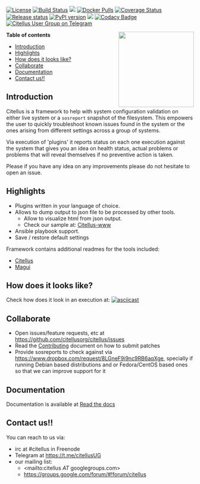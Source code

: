 [![License](https://img.shields.io/github/license/citellusorg/citellus.svg)](LICENSE)
[![Build Status](https://travis-ci.org/citellusorg/citellus.svg?branch=master)](https://travis-ci.org/citellusorg/citellus)
[![](https://readthedocs.org/projects/citellus/badge/?version=latest)](https://readthedocs.org/projects/citellus/builds/ "Read The docs build")
[![Docker Pulls](https://img.shields.io/docker/pulls/citellus/citellus.svg)](https://img.shields.io/docker/pulls/citellus/citellus.svg)
[![Coverage Status](https://coveralls.io/repos/github/citellusorg/citellus/badge.svg?branch=master)](https://coveralls.io/github/citellusorg/citellus?branch=master)
[![Release status](https://img.shields.io/github/release/citellusorg/citellus.svg)](https://github.com/citellusorg/citellus/releases)
[![PyPI version](https://badge.fury.io/py/citellus.svg)](https://badge.fury.io/py/citellus)
[![](https://images.microbadger.com/badges/image/citellus/citellus.svg)](https://microbadger.com/images/citellus/citellus "Get your own image badge on microbadger.com")
[![Codacy Badge](https://api.codacy.com/project/badge/Grade/50c01175b64a4417b270d4dc29a0c0c6)](https://www.codacy.com/app/citellus/citellus?utm_source=github.com&utm_medium=referral&utm_content=citellusorg/citellus&utm_campaign=Badge_Grade)
<a href="https://t.me/citellusUG"><img src="https://img.shields.io/badge/Citellus%20User%20Group-190cde.svg?logo=telegram" alt="Citellus User Group on Telegram"/></a>

<img src="doc/citellus.png" width="202" height="202" border=0 align="right">

**Table of contents**

<!-- TOC depthFrom:1 insertAnchor:false orderedList:false -->

- [Introduction](#introduction)
- [Highlights](#highlights)
- [How does it looks like?](#how-does-it-looks-like)
- [Collaborate](#collaborate)
- [Documentation](#documentation)
- [Contact us!!](#contact-us)

<!-- /TOC -->

## Introduction

Citellus is a framework to help with system configuration validation on either live system or a `sosreport` snapshot of the filesystem. This empowers the user to quickly troubleshoot known issues found in the system or the ones arising from different settings across a group of systems.

Via execution of 'plugins' it reports status on each one execution against the system that gives you an idea on health status, actual problems or problems that will reveal themselves if no preventive action is taken.

Please if you have any idea on any improvements please do not hesitate to open an issue.

## Highlights

- Plugins written in your language of choice.
- Allows to dump output to json file to be processed by other tools.
  - Allow to visualize html from json output.
  - Check our sample at: [Citellus-www](http://htmlpreview.github.io/?https://github.com/citellusorg/citellus/blob/master/doc/sampleweb/citellus.html)
- Ansible playbook support.
- Save / restore default settings

Framework contains additional readmes for the tools included:

- [Citellus](citellus.md)
- [Magui](magui.md)

## How does it looks like?

Check how does it look in an execution at:
[![asciicast](https://asciinema.org/a/169814.png)](https://asciinema.org/a/169814)

## Collaborate

- Open issues/feature requests, etc at <https://github.com/citellusorg/citellus/issues>
- Read the [Contributing](https://docs.citellus.org/en/latest/development/CONTRIBUTING/) document on how to submit patches
- Provide sosreports to check against via <https://www.dropbox.com/request/8LGneF9i9nc9RB6aqXge>, specially if running Debian based distributions and or Fedora/CentOS based ones so that we can improve support for it

## Documentation

Documentation is available at [Read the docs](https://docs.citellus.org)

## Contact us!!

You can reach to us via:

- irc at #citellus in Freenode
- Telegram at <https://t.me/citellusUG>
- our mailing list:
  - <mailto:citellus _AT_ googlegroups.com>
  - <https://groups.google.com/forum/#!forum/citellus>
